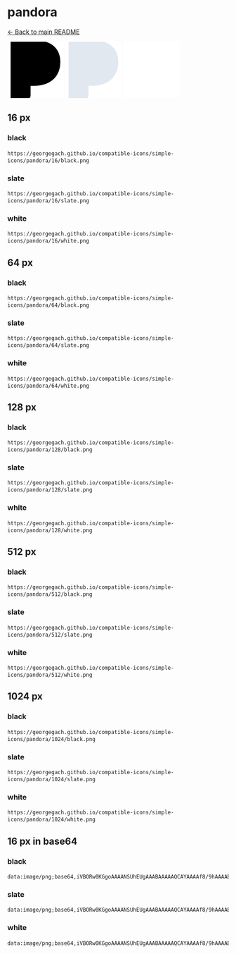 # pandora

[← Back to main README](../../README.md)


<img src="./128/black.png" width="128" alt="pandora black icon" />
<img src="./128/slate.png" width="128" alt="pandora slate icon" />
<img src="./128/white.png" width="128" alt="pandora white icon" />

## 16 px

### black
```
https://georgegach.github.io/compatible-icons/simple-icons/pandora/16/black.png
```

### slate
```
https://georgegach.github.io/compatible-icons/simple-icons/pandora/16/slate.png
```

### white
```
https://georgegach.github.io/compatible-icons/simple-icons/pandora/16/white.png
```

## 64 px

### black
```
https://georgegach.github.io/compatible-icons/simple-icons/pandora/64/black.png
```

### slate
```
https://georgegach.github.io/compatible-icons/simple-icons/pandora/64/slate.png
```

### white
```
https://georgegach.github.io/compatible-icons/simple-icons/pandora/64/white.png
```

## 128 px

### black
```
https://georgegach.github.io/compatible-icons/simple-icons/pandora/128/black.png
```

### slate
```
https://georgegach.github.io/compatible-icons/simple-icons/pandora/128/slate.png
```

### white
```
https://georgegach.github.io/compatible-icons/simple-icons/pandora/128/white.png
```

## 512 px

### black
```
https://georgegach.github.io/compatible-icons/simple-icons/pandora/512/black.png
```

### slate
```
https://georgegach.github.io/compatible-icons/simple-icons/pandora/512/slate.png
```

### white
```
https://georgegach.github.io/compatible-icons/simple-icons/pandora/512/white.png
```

## 1024 px

### black
```
https://georgegach.github.io/compatible-icons/simple-icons/pandora/1024/black.png
```

### slate
```
https://georgegach.github.io/compatible-icons/simple-icons/pandora/1024/slate.png
```

### white
```
https://georgegach.github.io/compatible-icons/simple-icons/pandora/1024/white.png
```

## 16 px in base64

### black
```
data:image/png;base64,iVBORw0KGgoAAAANSUhEUgAAABAAAAAQCAYAAAAf8/9hAAAABmJLR0QA/wD/AP+gvaeTAAAAnUlEQVQ4jaXRqwoCURCA4Q+xCMZNYvcljL6Mb+FLCUbFZDGYTaIGL8Uiq+FYjrAuuqx7BoZhLvxzgwxXhAq9YY81RkqSxWQVoKgXTFIAAScMUwABS2iV9/lD+qmANropgIA8BXDHsykgYPV2mnxhhx7NjnjEONraE+SxZo5Bkdau6HTALHbaYIHzt8JfE0zr7JPyxg9ApxR/YFsH8AJXEV5NW13dbAAAAABJRU5ErkJggg==
```

### slate
```
data:image/png;base64,iVBORw0KGgoAAAANSUhEUgAAABAAAAAQCAYAAAAf8/9hAAAABmJLR0QA/wD/AP+gvaeTAAAA60lEQVQ4jaXSsUrDYBTF8f9JsghWihokRMFXEBx9HEH0AcTRzVfpIzi4ODrqVuii6CekgxCHYmpyHKRghaBN7vAt97u/e4arEMrtTzVjxCYtJXi3KAVFBOf5zvBm0Yu+X8/ahgEMA0xuc1Bbo8fXt8tlYKXylqSzUJRHHQEA0nldX/UBAO32AhSRFEWx3j2B8VOafvQBZofSvCtgozuApMu04JmkuugE2A4NPt1P07ACoAp5ij1JkvgkTzfGi04rYPwSoWvbIYp5iOv4NssG09//2hNY93vZ8PivbD0u8SfQaG1puakiafIf4As/H0//vuoZCgAAAABJRU5ErkJggg==
```

### white
```
data:image/png;base64,iVBORw0KGgoAAAANSUhEUgAAABAAAAAQCAYAAAAf8/9hAAAABmJLR0QA/wD/AP+gvaeTAAAAqElEQVQ4jaXSvQ4BQRSG4feIRqKkcylK9yLuQKlzRRKtUqPQSZRL4afRiFW8CiSLZFd2vnLmzDMzZwa1o54tz0XN1JU6oJgXkFUAxZzUSQqgelD7AA3qpQtMUwCAXirQVNspgMAtBbhGxL0uILCE+j3IgHFdYA+MImIP0PxzUQ4cgS0wjIjNe6IM2AHz145rYBERx5+qkq88++doKc/4AbS+xnOe963MA+Af1HdCVw+RAAAAAElFTkSuQmCC
```

